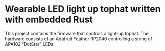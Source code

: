 Wearable LED light up tophat written with embedded Rust
=======================================================

This project contains the firmware that controls a light-up tophat. The hardware consists of an Adafruit Feather RP2040 controlling a string of APA102 "DotStar" LEDs.
